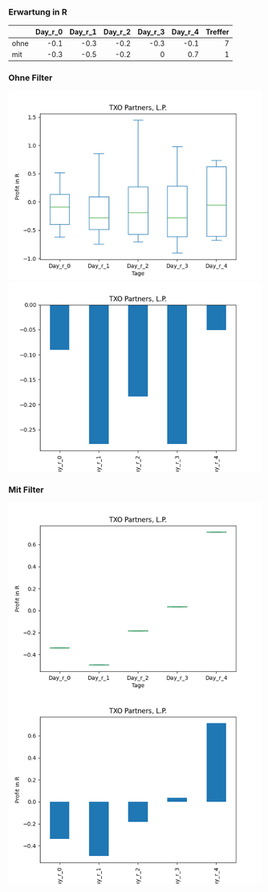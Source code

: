 ### Erwartung in R
|      |   Day_r_0 |   Day_r_1 |   Day_r_2 |   Day_r_3 |   Day_r_4 |   Treffer |
|:-----|----------:|----------:|----------:|----------:|----------:|----------:|
| ohne |      -0.1 |      -0.3 |      -0.2 |      -0.3 |      -0.1 |         7 |
| mit  |      -0.3 |      -0.5 |      -0.2 |       0   |       0.7 |         1 |

### Ohne Filter
![image info](./data/TXO_box_all.png)
![image info](./data/TXO_median_all.png)

### Mit Filter
![image info](./data/TXO_box_filtered.png)
![image info](./data/TXO_median_filtered.png)